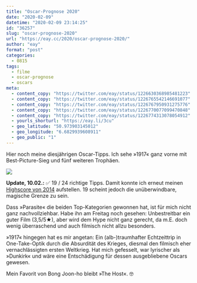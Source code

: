```yaml
---
title: "Oscar-Prognose 2020"
date: "2020-02-09"
datetime: "2020-02-09 23:14:25"
id: "36257"
slug: "oscar-prognose-2020"
url: "https://eay.cc/2020/oscar-prognose-2020/"
author: "eay"
format: "post"
categories:
  - 0815
tags:
  - filme
  - oscar-prognose
  - oscars
meta:
  - content_copy: "https://twitter.com/eay/status/1226630368985481223"
  - content_copy: "https://twitter.com/eay/status/1226765542146691077"
  - content_copy: "https://twitter.com/eay/status/1226767950931275776"
  - content_copy: "https://twitter.com/eay/status/1226770077099470848"
  - content_copy: "https://twitter.com/eay/status/1226774313078054912"
  - yourls_shorturl: "https://eay.li/3cu"
  - geo_latitude: "50.973903145012"
  - geo_longitude: "6.6829939608911"
  - geo_public: "1"
---
```


Hier noch meine diesjährigen Oscar-Tipps. Ich sehe »1917« ganz vorne mit Best-Picture-Sieg und fünf weiteren Trophäen.

![](https://eay.cc/uploads/2020/oscar-tipp-2020.png)

**Update, 10.02.:** ✅ 19 / 24 richtige Tipps. Damit konnte ich erneut meinen [Highscore von 2014](https://eay.cc/2014/oscar-prognose-2014/) aufstellen. 19 scheint jedoch die unüberwindbare, magische Grenze zu sein.

Dass »Parasite« die beiden Top-Kategorien gewonnen hat, ist für mich nicht ganz nachvollziehbar. Habe ihn am Freitag noch gesehen: Unbestreitbar ein guter Film (3,5/5★), aber wird dem Hype nicht ganz gerecht, da m.E. doch wenig überraschend und auch filmisch nicht allzu besonders.

»1917« hingegen hat es mir angetan: Ein (alb-)traumhafter Echtzeittrip in One-Take-Optik durch die Absurdität des Krieges, diesmal den filmisch eher vernachlässigten ersten Weltkrieg. Hat mich gefesselt, war lyrischer als »Dunkirk« und wäre eine Entschädigung für dessen ausgebliebene Oscars gewesen.

Mein Favorit von Bong Joon-ho bleibt »The Host«. 🤓
